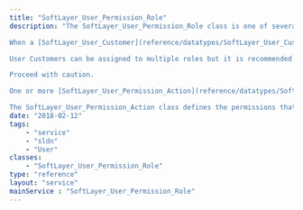 ```yaml
---
title: "SoftLayer_User_Permission_Role"
description: "The SoftLayer_User_Permission_Role class is one of several classes that make up the customer permission system.  The system is a role-based system that includes defined actions which can be 'grouped' together using a SoftLayer_User_Permission_Group class.  These groups of actions are then used to define roles, and the roles are assigned to users. 

When a [SoftLayer_User_Customer](reference/datatypes/SoftLayer_User_Customer) is created, a SoftLayer_User_Permission_Role is created for the user with a group type of SYSTEM.  This role is linked to the SYSTEM SoftLayer_User_Permission_Group that was also created specifically for this user.  When the UI is used to alter the permissions of a customer user, the actions are added or removed from this group.  The api can not be used to alter the permissions in this group.  If an account wants to create their own unique permission groups and roles, the UI can not be used to manage them. 

User Customers can be assigned to multiple roles but it is recommended to either use the UI for managing account users permissions or only use the api.  Mixing the two will lead to confusing results as the UI will not show any permissions assigned to a user via a customer created role/group combination. 

Proceed with caution. 

One or more [SoftLayer_User_Permission_Action](reference/datatypes/SoftLayer_User_Permission_Action) are assigned to one or more [SoftLayer_User_Permission_Group](reference/datatypes/SoftLayer_User_Permission_Group) Objects. One ore more SoftLayer_User_Permission_Group objects can be linked to a [SoftLayer_User_Permission_Role](reference/datatypes/SoftLayer_User_Permission_Role). A single SoftLayer_User_Permission_Group object can be linked to multiple SoftLayer_User_Permission_Role objects. The SoftLayer_User_Permission_Role is assigned to one or more [SoftLayer_User_Customer](reference/datatypes/SoftLayer_User_Customer).  A single SoftLayer_User_Customer can be assigned to one or more roles. 

The SoftLayer_User_Permission_Action class defines the permissions that are required in order for a SoftLayer_User_Customer to perform certain actions within IMS. "
date: "2018-02-12"
tags:
    - "service"
    - "sldn"
    - "User"
classes:
    - "SoftLayer_User_Permission_Role"
type: "reference"
layout: "service"
mainService : "SoftLayer_User_Permission_Role"
---
```

